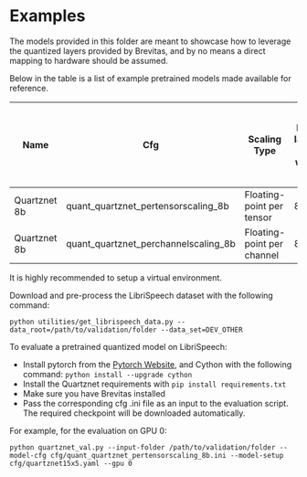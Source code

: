 # Examples

The models provided in this folder are meant to showcase how to leverage the quantized layers provided by Brevitas,
and by no means a direct mapping to hardware should be assumed.

Below in the table is a list of example pretrained models made available for reference.

| Name         | Cfg                   | Scaling Type               | Inner layers bit width | Outer layers bit width | WER (Word Error Rate) on dev-other  |  Pretrained model    | Retrained from                |
|--------------|-----------------------|----------------------------|------------------------|------------------------|------------------------|----------------------|-------------------------------|
| Quartznet 8b | quant_quartznet_pertensorscaling_8b  | Floating-point per tensor  | 8 bit | 8 bit | 11.03% | [Encoder](https://github.com/Xilinx/brevitas/releases/download/quant_quartznet_8b-r0/quant_quartznet_encoder_8b-fbff9a95.pt) [Decoder](https://github.com/Xilinx/brevitas/releases/download/quant_quartznet_8b-r0/quant_quartznet_decoder_8b-d09ea039.pt) | [link](https://ngc.nvidia.com/catalog/models/nvidia:quartznet_15x5_ls_sp) |
| Quartznet 8b | quant_quartznet_perchannelscaling_8b | Floating-point per channel | 8 bit | 8 bit | 10.98% | [Encoder](https://github.com/Xilinx/brevitas/releases/download/quant_quartznet_8b-r0/quant_quartznet_encoder_8b-fbff9a95.pt) [Decoder](https://github.com/Xilinx/brevitas/releases/download/quant_quartznet_8b-r0/quant_quartznet_decoder_8b-d09ea039.pt) | [link](https://ngc.nvidia.com/catalog/models/nvidia:quartznet_15x5_ls_sp) |

It is highly recommended to setup a virtual environment.

Download and pre-process the LibriSpeech dataset with the following command:
```
python utilities/get_librispeech_data.py --data_root=/path/to/validation/folder --data_set=DEV_OTHER
```

To evaluate a pretrained quantized model on LibriSpeech:

 - Install pytorch from the [Pytorch Website](https://pytorch.org/), and Cython with the following command:
 `python install --upgrade cython`
 - Install  the Quartznet requirements with `pip install requirements.txt`
 - Make sure you have Brevitas installed
 - Pass the corresponding cfg .ini file as an input to the evaluation script. The required checkpoint will be downloaded automatically. 
 
 For example, for the evaluation on GPU 0:

```
python quartznet_val.py --input-folder /path/to/validation/folder --model-cfg cfg/quant_quartznet_pertensorscaling_8b.ini --model-setup cfg/quartznet15x5.yaml --gpu 0
```
